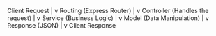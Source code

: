 Client Request
      |
      v
Routing (Express Router)
      |
      v
Controller (Handles the request)
      |
      v
Service (Business Logic)
      |
      v
Model (Data Manipulation)
      |
      v
Response (JSON)
      |
      v
Client Response
